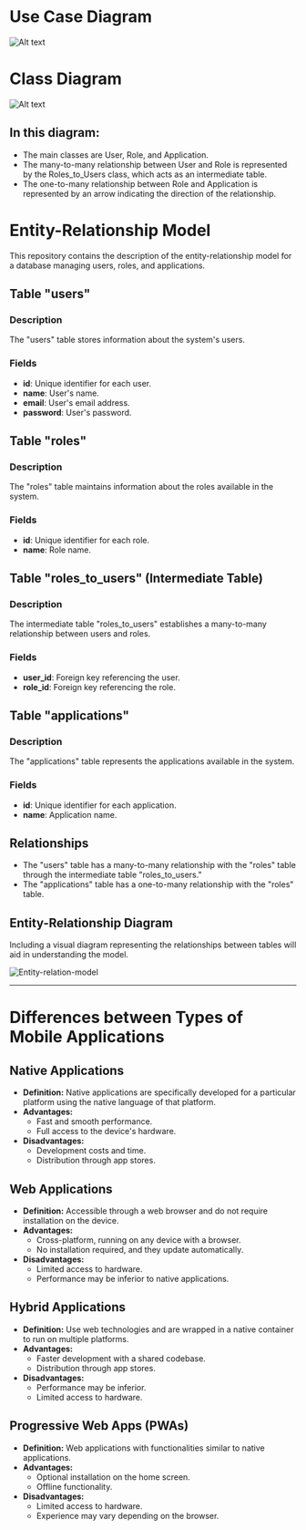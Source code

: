 # Use Case Diagram

![Alt text](readme-imgs/UseCaseDiagramCentralUniformes.jpg)

# Class Diagram
![Alt text](readme-imgs/class-diagram.png)

## In this diagram:

- The main classes are User, Role, and Application.
- The many-to-many relationship between User and Role is represented by the Roles_to_Users class, which acts as an intermediate table.
- The one-to-many relationship between Role and Application is represented by an arrow indicating the direction of the relationship.

# Entity-Relationship Model

This repository contains the description of the entity-relationship model for a database managing users, roles, and applications.

## Table "users"

### Description
The "users" table stores information about the system's users.

### Fields
- **id**: Unique identifier for each user.
- **name**: User's name.
- **email**: User's email address.
- **password**: User's password.

## Table "roles"

### Description
The "roles" table maintains information about the roles available in the system.

### Fields
- **id**: Unique identifier for each role.
- **name**: Role name.

## Table "roles_to_users" (Intermediate Table)

### Description
The intermediate table "roles_to_users" establishes a many-to-many relationship between users and roles.

### Fields
- **user_id**: Foreign key referencing the user.
- **role_id**: Foreign key referencing the role.

## Table "applications"

### Description
The "applications" table represents the applications available in the system.

### Fields
- **id**: Unique identifier for each application.
- **name**: Application name.

## Relationships

- The "users" table has a many-to-many relationship with the "roles" table through the intermediate table "roles_to_users."
- The "applications" table has a one-to-many relationship with the "roles" table.

## Entity-Relationship Diagram
Including a visual diagram representing the relationships between tables will aid in understanding the model.

![Entity-relation-model](readme-imgs/entidad-relacion.png)

---

# Differences between Types of Mobile Applications 

## Native Applications

- **Definition:** Native applications are specifically developed for a particular platform using the native language of that platform.
- **Advantages:**
  - Fast and smooth performance.
  - Full access to the device's hardware.
- **Disadvantages:**
  - Development costs and time.
  - Distribution through app stores.

## Web Applications

- **Definition:** Accessible through a web browser and do not require installation on the device.
- **Advantages:**
  - Cross-platform, running on any device with a browser.
  - No installation required, and they update automatically.
- **Disadvantages:**
  - Limited access to hardware.
  - Performance may be inferior to native applications.

## Hybrid Applications

- **Definition:** Use web technologies and are wrapped in a native container to run on multiple platforms.
- **Advantages:**
  - Faster development with a shared codebase.
  - Distribution through app stores.
- **Disadvantages:**
  - Performance may be inferior.
  - Limited access to hardware.

## Progressive Web Apps (PWAs)

- **Definition:** Web applications with functionalities similar to native applications.
- **Advantages:**
  - Optional installation on the home screen.
  - Offline functionality.
- **Disadvantages:**
  - Limited access to hardware.
  - Experience may vary depending on the browser.

